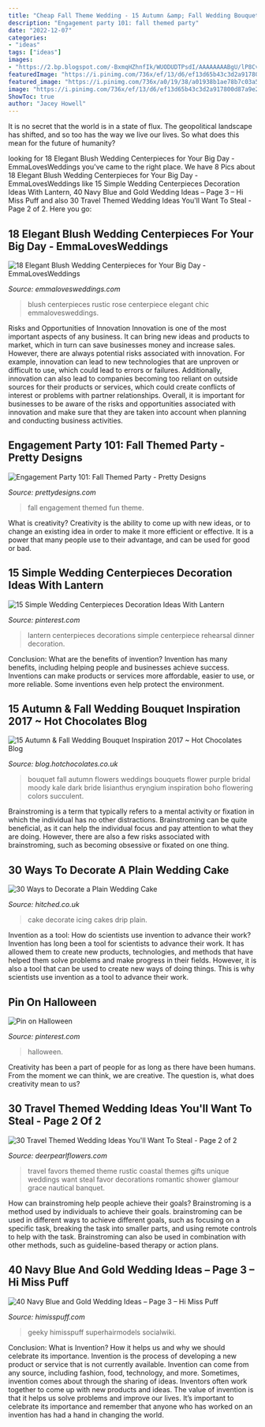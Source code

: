 ```yaml
---
title: "Cheap Fall Theme Wedding - 15 Autumn &amp; Fall Wedding Bouquet Inspiration 2017 ~ Hot Chocolates Blog"
description: "Engagement party 101: fall themed party"
date: "2022-12-07"
categories:
- "ideas"
tags: ["ideas"]
images:
- "https://2.bp.blogspot.com/-BxmqHZhnfIk/WUODUDTPsdI/AAAAAAAABgU/lP8CvrlvWwICHqm4YH7wiB1GirS0_U_iACLcBGAs/s1600/Autumn_Fall_Wedding_Bouquet_ideas_1.jpg"
featuredImage: "https://i.pinimg.com/736x/ef/13/d6/ef13d65b43c3d2a917800d87a9e268f2.jpg"
featured_image: "https://i.pinimg.com/736x/a0/19/38/a01938b1ae78b7c03a56e7470ca0c301.jpg"
image: "https://i.pinimg.com/736x/ef/13/d6/ef13d65b43c3d2a917800d87a9e268f2.jpg"
ShowToc: true
author: "Jacey Howell"
---
```



It is no secret that the world is in a state of flux. The geopolitical landscape has shifted, and so too has the way we live our lives. So what does this mean for the future of humanity? 

	

		
looking for 18 Elegant Blush Wedding Centerpieces for Your Big Day - EmmaLovesWeddings you've came to the right place. We have 8 Pics about 18 Elegant Blush Wedding Centerpieces for Your Big Day - EmmaLovesWeddings like 15 Simple Wedding Centerpieces Decoration Ideas With Lantern, 40 Navy Blue and Gold Wedding Ideas – Page 3 – Hi Miss Puff and also 30 Travel Themed Wedding Ideas You&#039;ll Want To Steal - Page 2 of 2. Here you go:
		
    
## 18 Elegant Blush Wedding Centerpieces For Your Big Day - EmmaLovesWeddings

<img loading=lazy src="http://emmalovesweddings.com/wp-content/uploads/2018/04/chic-rustic-wedding-centerpiece-with-blush-rose.jpg" onerror="this.onerror=null;this.src='https://tse4.mm.bing.net/th?id=OIP.RvmLsYyZx68SG-Lc9yHCWQHaLF&amp;pid=15.1';" alt="18 Elegant Blush Wedding Centerpieces for Your Big Day - EmmaLovesWeddings">

_Source: emmalovesweddings.com_

>blush centerpieces rustic rose centerpiece elegant chic emmalovesweddings. 

	

Risks and Opportunities of Innovation
Innovation is one of the most important aspects of any business. It can bring new ideas and products to market, which in turn can save businesses money and increase sales. However, there are always potential risks associated with innovation. For example, innovation can lead to new technologies that are unproven or difficult to use, which could lead to errors or failures. Additionally, innovation can also lead to companies becoming too reliant on outside sources for their products or services, which could create conflicts of interest or problems with partner relationships. Overall, it is important for businesses to be aware of the risks and opportunities associated with innovation and make sure that they are taken into account when planning and conducting business activities.

    
## Engagement Party 101: Fall Themed Party - Pretty Designs

<img loading=lazy src="https://www.prettydesigns.com/wp-content/uploads/2016/09/fall-food-table.jpg" onerror="this.onerror=null;this.src='https://tse4.mm.bing.net/th?id=OIP.rd3Sipx3ZbblZkNMPH1x6gHaKY&amp;pid=15.1';" alt="Engagement Party 101: Fall Themed Party - Pretty Designs">

_Source: prettydesigns.com_

>fall engagement themed fun theme. 

	

What is creativity?
Creativity is the ability to come up with new ideas, or to change an existing idea in order to make it more efficient or effective. It is a power that many people use to their advantage, and can be used for good or bad.

    
## 15 Simple Wedding Centerpieces Decoration Ideas With Lantern

<img loading=lazy src="https://i.pinimg.com/736x/a0/19/38/a01938b1ae78b7c03a56e7470ca0c301.jpg" onerror="this.onerror=null;this.src='https://tse2.mm.bing.net/th?id=OIP.2w2U-Dm9rGsla0HrNXQl8gHaLH&amp;pid=15.1';" alt="15 Simple Wedding Centerpieces Decoration Ideas With Lantern">

_Source: pinterest.com_

>lantern centerpieces decorations simple centerpiece rehearsal dinner decoration. 

	

Conclusion: What are the benefits of invention?
Invention has many benefits, including helping people and businesses achieve success. Inventions can make products or services more affordable, easier to use, or more reliable. Some inventions even help protect the environment.

    
## 15 Autumn &amp; Fall Wedding Bouquet Inspiration 2017 ~ Hot Chocolates Blog

<img loading=lazy src="https://2.bp.blogspot.com/-BxmqHZhnfIk/WUODUDTPsdI/AAAAAAAABgU/lP8CvrlvWwICHqm4YH7wiB1GirS0_U_iACLcBGAs/s1600/Autumn_Fall_Wedding_Bouquet_ideas_1.jpg" onerror="this.onerror=null;this.src='https://tse4.mm.bing.net/th?id=OIP.Gl5YHsCfF2dvlYI-ZRnxowHaLG&amp;pid=15.1';" alt="15 Autumn &amp; Fall Wedding Bouquet Inspiration 2017 ~ Hot Chocolates Blog">

_Source: blog.hotchocolates.co.uk_

>bouquet fall autumn flowers weddings bouquets flower purple bridal moody kale dark bride lisianthus eryngium inspiration boho flowering colors succulent. 

	

Brainstroming is a term that typically refers to a mental activity or fixation in which the individual has no other distractions. Brainstroming can be quite beneficial, as it can help the individual focus and pay attention to what they are doing. However, there are also a few risks associated with brainstroming, such as becoming obsessive or fixated on one thing.

    
## 30 Ways To Decorate A Plain Wedding Cake

<img loading=lazy src="https://cdn0.hitched.co.uk/articles/images/5/2/2/7/img_67225/3.png" onerror="this.onerror=null;this.src='https://tse1.mm.bing.net/th?id=OIP.UG1xBcLobnY9iITlTuw2zgHaLH&amp;pid=15.1';" alt="30 Ways to Decorate a Plain Wedding Cake">

_Source: hitched.co.uk_

>cake decorate icing cakes drip plain. 

	

Invention as a tool: How do scientists use invention to advance their work?
Invention has long been a tool for scientists to advance their work. It has allowed them to create new products, technologies, and methods that have helped them solve problems and make progress in their fields. However, it is also a tool that can be used to create new ways of doing things. This is why scientists use invention as a tool to advance their work.

    
## Pin On Halloween

<img loading=lazy src="https://i.pinimg.com/736x/ef/13/d6/ef13d65b43c3d2a917800d87a9e268f2.jpg" onerror="this.onerror=null;this.src='https://tse1.mm.bing.net/th?id=OIP.MQp7MdrFBoKyitLmzgnjegHaLH&amp;pid=15.1';" alt="Pin on Halloween">

_Source: pinterest.com_

>halloween. 

	

Creativity has been a part of people for as long as there have been humans. From the moment we can think, we are creative. The question is, what does creativity mean to us?

    
## 30 Travel Themed Wedding Ideas You&#039;ll Want To Steal - Page 2 Of 2

<img loading=lazy src="https://www.deerpearlflowers.com/wp-content/uploads/2015/04/rustic-travel-themed-favors.jpg" onerror="this.onerror=null;this.src='https://tse4.mm.bing.net/th?id=OIP.EtYxoTq8B8mLb1TD7a1snAHaLH&amp;pid=15.1';" alt="30 Travel Themed Wedding Ideas You&#039;ll Want To Steal - Page 2 of 2">

_Source: deerpearlflowers.com_

>travel favors themed theme rustic coastal themes gifts unique weddings want steal favor decorations romantic shower glamour grace nautical banquet. 

	

How can brainstroming help people achieve their goals?
Brainstroming is a method used by individuals to achieve their goals. brainstroming can be used in different ways to achieve different goals, such as focusing on a specific task, breaking the task into smaller parts, and using remote controls to help with the task. Brainstroming can also be used in combination with other methods, such as guideline-based therapy or action plans.

    
## 40 Navy Blue And Gold Wedding Ideas – Page 3 – Hi Miss Puff

<img loading=lazy src="https://www.himisspuff.com/wp-content/uploads/2016/10/Gold-and-glitter-table-runner-on-top-of-navy.jpg" onerror="this.onerror=null;this.src='https://tse3.mm.bing.net/th?id=OIP.pkEyvfF6DA944PELNVbCbAHaLI&amp;pid=15.1';" alt="40 Navy Blue and Gold Wedding Ideas – Page 3 – Hi Miss Puff">

_Source: himisspuff.com_

>geeky himisspuff superhairmodels socialwiki. 

	

Conclusion: What is Invention? How it helps us and why we should celebrate its importance.
Invention is the process of developing a new product or service that is not currently available. Invention can come from any source, including fashion, food, technology, and more. Sometimes, invention comes about through the sharing of ideas. Inventors often work together to come up with new products and ideas. The value of invention is that it helps us solve problems and improve our lives. It’s important to celebrate its importance and remember that anyone who has worked on an invention has had a hand in changing the world.

